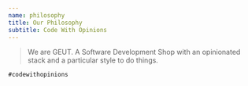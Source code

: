 ```yaml
---
name: philosophy
title: Our Philosophy
subtitle: Code With Opinions
---
```


>We are GEUT. A Software Development Shop with an opinionated stack and a particular style to do things.

`#codewithopinions`
